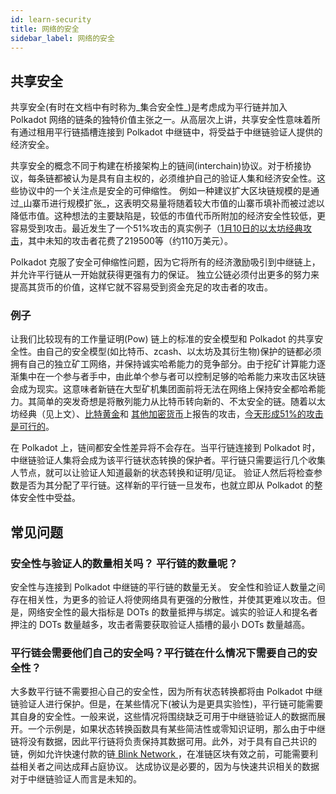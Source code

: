 ```yaml
---
id: learn-security
title: 网络的安全
sidebar_label: 网络的安全
---
```


## 共享安全

共享安全(有时在文档中有时称为_集合安全性_)是考虑成为平行链并加入 Polkadot 网络的链条的独特价值主张之一。从高层次上讲，共享安全性意味着所有通过租用平行链插槽连接到 Polkadot 中继链中，将受益于中继链验证人提供的经济安全。

共享安全的概念不同于构建在桥接架构上的链间(interchain)协议。对于桥接协议，每条链都被认为是具有自主权的，必须维护自己的验证人集和经济安全性。这些协议中的一个关注点是安全的可伸缩性。 例如一种建议扩大区块链规模的是通过_山寨币进行规模扩张_，这表明交易量将随着较大市值的山寨币填补而被过滤以降低市值。这种想法的主要缺陷是，较低的市值代币所附加的经济安全性较低，更容易受到攻击。最近发生了一个51%攻击的真实例子（[1月10日的以太坊经典攻击](https://cointelegraph.com/news/ethereum-classic-51-attack-the-reality-of-proof-of-work)，其中未知的攻击者花费了219500等（约110万美元）。

Polkadot 克服了安全可伸缩性问题，因为它将所有的经济激励吸引到中继链上，并允许平行链从一开始就获得更强有力的保证。 独立公链必须付出更多的努力来提高其货币的价值，这样它就不容易受到资金充足的攻击者的攻击。

### 例子

让我们比较现有的工作量证明(Pow) 链上的标准的安全模型和 Polkadot 的共享安全性。由自己的安全模型(如比特币、zcash、以太坊及其衍生物)保护的链都必须拥有自己的独立矿工网络，并保持诚实哈希能力的竞争部分。由于挖矿计算能力逐渐集中在一个参与者手中，由此单个参与者可以控制足够的哈希能力来攻击区块链会成为现实。这意味者新链在大型矿机集团面前将无法在网络上保持安全都哈希能力。其简单的突发奇想是将散列能力从比特币转向新的、不太安全的链。随着以太坊经典（见上文）、[比特黄金](https://bitcoingold.org/responding-to-attacks/)和 [其他加密货币](https://coincentral.com/verge-suffers-51-attack-hard-forks-in-response/)上报告的攻击，[今天形成51%的攻击是可行的](https://www.crypto51.app)。

在 Polkadot 上，链间都安全性差异将不会存在。当平行链连接到 Polkadot 时，中继链验证人集将会成为该平行链状态转换的保护者。平行链只需要运行几个收集人节点，就可以让验证人知道最新的状态转换和证明/见证。 验证人然后将检查参数是否为其分配了平行链。这样新的平行链一旦发布，也就立即从 Polkadot 的整体安全性中受益。

## 常见问题

### 安全性与验证人的数量相关吗？ 平行链的数量呢？

安全性与连接到 Polkadot 中继链的平行链的数量无关。 安全性和验证人数量之间存在相关性，为更多的验证人将使网络具有更强的分散性，并使其更难以攻击。但是，网络安全性的最大指标是 DOTs 的数量抵押与绑定。诚实的验证人和提名者押注的 DOTs 数量越多，攻击者需要获取验证人插槽的最小 DOTs 数量越高。

### 平行链会需要他们自己的安全吗？平行链在什么情况下需要自己的安全性？

大多数平行链不需要担心自己的安全性，因为所有状态转换都将由 Polkadot 中继链验证人进行保护。但是，在某些情况下(被认为是更具实验性)，平行链可能需要其自身的安全性。一般来说，这些情况将围绕缺乏可用于中继链验证人的数据而展开。一个示例是，如果状态转换函数具有某些简洁性或零知识证明，那么由于中继链将没有数据，因此平行链将负责保持其数据可用。此外，对于具有自己共识的链，例如允许快速付款的链[ Blink Network ](https://www.youtube.com/watch?v=sf5GMDlG7Uk)，在准链区块有效之前，可能需要利益相关者之间达成拜占庭协议。 达成协议是必要的，因为与快速共识相关的数据对于中继链验证人而言是未知的。
